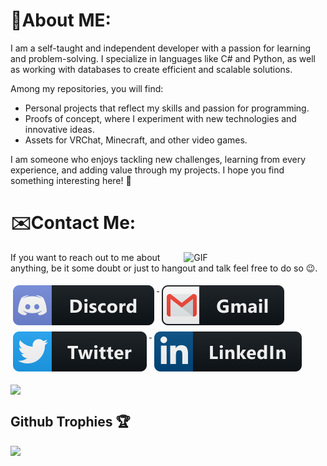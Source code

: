# 💬About ME:

I am a self-taught and independent developer with a passion for learning and problem-solving. I specialize in languages like C# and Python, as well as working with databases to create efficient and scalable solutions.

Among my repositories, you will find:

- Personal projects that reflect my skills and passion for programming.
- Proofs of concept, where I experiment with new technologies and innovative ideas.
- Assets for VRChat, Minecraft, and other video games.

I am someone who enjoys tackling new challenges, learning from every experience, and adding value through my projects. I hope you find something interesting here! 🚀

# ✉️Contact Me:
<p>

<img hight="320" width="45%" align="right" alt="GIF" src="https://i.pinimg.com/originals/0f/57/12/0f5712b3287488aa84cf53c2e4f60cb3.gif">

If you want to reach out to me about anything, be it some doubt or just to hangout and talk feel free to do so 😉.
<p img align="left">
  <a href="https://discordapp.com/users/259183988604796945/">
    <img src="svg/social/discord.svg" alt="discord" style="vertical-align:top; margin:5px 4px">
  </a>  
  <a href="mailto:valentinodidio943@gmail.com">
    <img src="svg/social/gmail.svg" alt="mail" style="vertical-align:top; margin:5px 4px">
  </a>  
  <a href="https://twitter.com/Valendidio943">
    <img src="svg/social/twitter.svg" alt="twitter" style="vertical-align:top; margin:5px 4px">
  </a>  
  <a href="https://www.linkedin.com/in/valendidio943/">
    <img src="svg/social/linkedin.svg" alt="linkedin" style="vertical-align:top; margin:5px 4px">
  </a>
</p>

<div align="left">
  <img align="center" src="https://github-readme-stats.vercel.app/api/top-langs/?username=elmoha943&hide=swig,makefile&theme=radical&layout=compact" />
</div>

## Github Trophies 🏆
<p>
  <img src="https://github-profile-trophy.vercel.app/?username=elmoha943&margin-w=25&margin-h=25&column=7&theme=darkhub" />    
</p>

